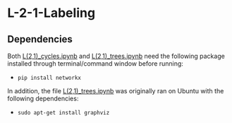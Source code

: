 # L-2-1-Labeling

## Dependencies
Both [L(2,1)_cycles.ipynb](https://github.com/Cbabe/L-2-1-Labeling/blob/main/L(2%2C1)_cycles.ipynb) and [L(2,1)_trees.ipynb](https://github.com/Cbabe/L-2-1-Labeling/blob/main/L(2%2C1)_trees.ipynb) need the following package installed through terminal/command window before running:
* `pip install networkx`

In addition, the file [L(2,1)_trees.ipynb](https://github.com/Cbabe/L-2-1-Labeling/blob/main/L(2%2C1)_trees.ipynb) was originally ran on Ubuntu with the following dependencies:
* `sudo apt-get install graphviz`
